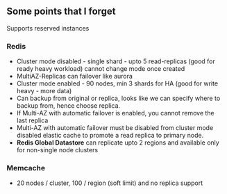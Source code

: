 ## Some points that I forget

Supports reserved instances

### Redis
- Cluster mode disabled - single shard - upto 5 read-replicas (good for ready heavy workload) cannot change mode once created
- MultiAZ-Replicas can failover like aurora
- Cluster mode enabled - 90 nodes, min 3 shards for HA (good for write heavy - more data)
- Can backup from original or replica, looks like we can specify where to backup from, hence choose replica.
- If Multi-AZ with automatic failover is enabled, you cannot remove the last replica
- Multi-AZ with automatic failover must be disabled from cluster mode disabled elastic cache to promote a read replica to primary node.
- **Redis Global Datastore** can replicate upto 2 regions and available only for non-single node clusters


### Memcache
- 20 nodes / cluster, 100 / region (soft limit) and no replica support